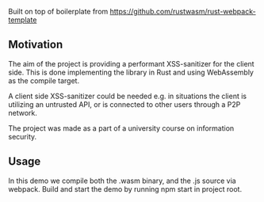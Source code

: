 Built on top of boilerplate from https://github.com/rustwasm/rust-webpack-template

## Motivation
The aim of the project is providing a performant XSS-sanitizer for the client side. This is done implementing the library in Rust and using WebAssembly as the compile target.

A client side XSS-sanitizer could be needed e.g. in situations the client is utilizing an untrusted API, or is connected to other users through a P2P network.

The project was made as a part of a university course on information security.

## Usage
In this demo we compile both the .wasm binary, and the .js source via webpack. Build and start the demo by running npm start in project root.
